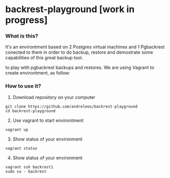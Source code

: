 # backrest-playground [work in progress]
### What is this? 
It's an environtment based on 2 Postgres virtual machines and 1 Pgbackrest conected to them in order to do backup, restore and demostrate some capabilities of this great backup tool.   


to play with pgbackrest backups and restores. 
We are using Vagrant to create environtment, as follow: 

### How to use it? 

1. Download repository on your computer
```
git clone https://github.com/andreleox/backrest-playground
cd backrest-playground
```
2. Use vagrant to start environtment
```
vagrant up
```
3. Show status of your environment
```
vagrant status
```
4. Show status of your environment
```
vagrant ssh backrest1
sudo su - backrest 
```

